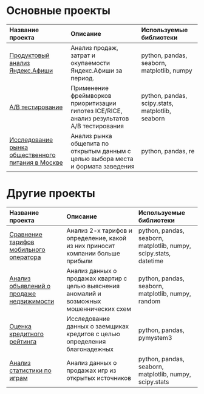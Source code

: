 # Основные проекты
| Название проекта | Описание | Используемые библиотеки | 
| :---------------------- | :---------------------- | :---------------------- |
| [Продуктовый анализ Яндекс.Афиши](cohort_analysis) | Анализ продаж, затрат и окупаемости Яндекс.Афиши за период.| python, pandas, seaborn, matplotlib, numpy |
| [A/B тестирование](AB-test) | Применение фреймворков приоритизации гипотез ICE/RICE, анализ результатов A/B тестирования | python, pandas, scipy.stats, matplotlib, seaborn |
| [Исследование рынка общественного питания в Москве](9_proj_kafe) | Анализ рынка общепита по открытым данным с целью выбора места и формата заведения | python, pandas, re |

# Другие проекты
| Название проекта | Описание | Используемые библиотеки | 
| :---------------------- | :---------------------- | :---------------------- |
| [Сравнение тарифов мобильного оператора](mobile_operator_tariffs) | Анализ 2-х тарифов и определение, какой из них приносит компании больше прибыли | python, pandas, seaborn, matplotlib, numpy, scipy.stats, datetime |
| [Анализ объявлений о продаже недвижимости](apartment_sales) | Анализ данных о продажах квартир с целью выяснения аномалий и возможных мошеннических схем | python, pandas, seaborn, matplotlib, numpy, random |
| [Оценка кредитного рейтинга](credit_scoring) | Исследование данных о заемщиках кредитов с целью определения благонадежных | python, pandas, pymystem3 |
| [Анализ статистики по играм](games_analysis_) | Анализ данных о продажах игр из открытых источников | python, pandas, seaborn, matplotlib, numpy, scipy.stats |
